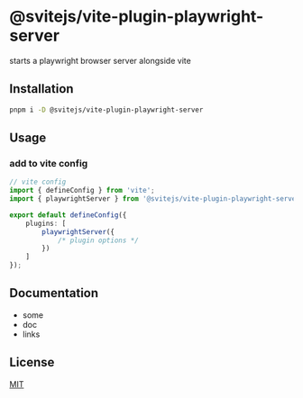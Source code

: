 # @svitejs/vite-plugin-playwright-server

starts a playwright browser server alongside vite

## Installation

```bash
pnpm i -D @svitejs/vite-plugin-playwright-server
```

## Usage

### add to vite config

```ts
// vite config
import { defineConfig } from 'vite';
import { playwrightServer } from '@svitejs/vite-plugin-playwright-server';

export default defineConfig({
	plugins: [
		playwrightServer({
			/* plugin options */
		})
	]
});
```

## Documentation

- some
- doc
- links

## License

[MIT](./LICENSE)
